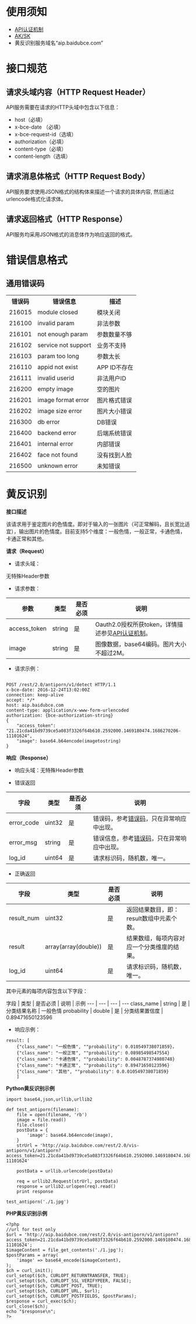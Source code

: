 # 使用须知

* [API认证机制](../Reference/AuthenticationMechanism)
* [AK/SK](../Reference/GetAKSK)
* 黄反识别服务域名“aip.baidubce.com”

# 接口规范

## 请求头域内容（HTTP Request Header）

API服务需要在请求的HTTP头域中包含以下信息：

* host（必填）
* x-bce-date （必填）
* x-bce-request-id（选填）
* authorization（必填）
* content-type（必填） 
* content-length（选填）

## 请求消息体格式（HTTP Request Body）

API服务要求使用JSON格式的结构体来描述一个请求的具体内容, 然后通过urlencode格式化请求体。

## 请求返回格式（HTTP Response）

API服务均采用JSON格式的消息体作为响应返回的格式。


# 错误信息格式

## 通用错误码

<table>
<tr><th>错误码</th><th>错误信息</th><th>描述</th></tr>
<tr><td>216015</td><td>module closed</td><td>模块关闭</td></tr>
<tr><td>216100</td><td>invalid param</td><td>非法参数</td></tr>
<tr><td>216101</td><td>not enough param</td><td>参数数量不够</td></tr>
<tr><td>216102</td><td>service not support</td><td>业务不支持</td></tr>
<tr><td>216103</td><td>param too long</td><td>参数太长</td></tr>
<tr><td>216110</td><td>appid not exist</td><td>APP ID不存在</td></tr>
<tr><td>216111</td><td>invalid userid</td><td>非法用户ID</td></tr>
<tr><td>216200</td><td>empty image</td><td>空的图片</td></tr>
<tr><td>216201</td><td>image format error</td><td>图片格式错误</td></tr>
<tr><td>216202</td><td>image size error</td><td>图片大小错误</td></tr>
<tr><td>216300</td><td>db error</td><td>DB错误</td></tr>
<tr><td>216400</td><td>backend error</td><td>后端系统错误</td></tr>
<tr><td>216401</td><td>internal error</td><td>内部错误</td></tr>
<tr><td>216402</td><td>face not found</td><td>没有找到人脸</td></tr>
<tr><td>216500</td><td>unknown error</td><td>未知错误</td></tr>
</table>



# 黄反识别

**接口描述**

该请求用于鉴定图片的色情度。即对于输入的一张图片（可正常解码，且长宽比适宜），输出图片的色情度。目前支持5个维度：一般色情，一般正常，卡通色情，卡通正常和其他。

**请求（Request）**

* 请求头域：

无特殊Header参数

* 请求参数：

参数 | 类型 | 是否必须 | 说明
--- | --- | --- | ---
access_token | string | 是 | Oauth2.0授权所获token，详情描述参见[API认证机制](../Reference/AuthenticationMechanism)。
image | string | 是 | 图像数据，base64编码。图片大小不超过2M。


* 请求示例：

```http

POST /rest/2.0/antiporn/v1/detect HTTP/1.1
x-bce-date: 2016-12-24T13:02:00Z
connection: keep-alive
accept: */*
host: aip.baidubce.com
content-type: application/x-www-form-urlencoded
authorization: {bce-authorization-string}
{
	"access_token": "21.21cda41bd9739ce5a083f3326f64b610.2592000.1469180474.1686270206-11101624",
	"image": base64.b64encode(imagetostring)
}
```

**响应（Response）**

* 响应头域：无特殊Header参数

* 错误返回

字段  | 类型 | 是否必须 | 说明
--- | --- | --- | ---
error_code | uint32 | 是 | 错误码，参考[错误码](#错误信息格式)，只在异常响应中出现。
error_msg | string | 是 | 错误信息，参考[错误码](#错误信息格式)，只在异常响应中出现。
log_id | uint64 | 是 | 请求标识码，随机数，唯一。

* 正确返回

字段  | 类型 | 是否必须 | 说明
--- | --- | --- | ---
result_num | uint32 | 是 | 返回结果数目，即：result数组中元素个数。
result | array(array(double)) | 是 | 结果数组，每项内容对应一个分类维度的结果。
log_id | uint64 | 是 | 请求标识码，随机数，唯一。

其中元素的每项内容包含以下字段：

字段  | 类型 | 是否必须 | 说明 | 示例
--- | --- | --- | ---
class_name | string | 是 | 分类结果名称 | 一般色情
probability | double | 是 | 分类结果置信度 | 0.89471650123596


* 响应示例：

```
result: [
    {"class_name": "一般色情", ""probability": 0.010549738071859}，
    {"class_name": "一般正常", ""probability": 0.08985498547554}
    {"class_name": "卡通色情", ""probability": 0.0048787374980748}
    {"class_name": "卡通正常", ""probability": 0.89471650123596}
    {"class_name": "其他", ""probability": 0.0.010549738071859}
    ]
```

**Python黄反识别示例**

```
import base64,json,urllib,urllib2
 
def test_antiporn(filename):
    file = open(filename, 'rb')
    image = file.read()
    file.close()
    postData = {
        'image': base64.b64encode(image),
    }
    strUrl = 'http://aip.baidubce.com/rest/2.0/vis-antiporn/v1/antiporn?access_token=21.21cda41bd9739ce5a083f3326f64b610.2592000.1469180474.1686270206-11101624'
 
    postData = urllib.urlencode(postData)
 
    req = urllib2.Request(strUrl, postData)
    response = urllib2.urlopen(req).read()
    print response
 
test_antiporn('./1.jpg')
```

**PHP黄反识别示例**

```
<?php
//url for test only
$url = 'http://aip.baidubce.com/rest/2.0/vis-antiporn/v1/antiporn?access_token=21.21cda41bd9739ce5a083f3326f64b610.2592000.1469180474.1686270206-11101624';
$imageContent = file_get_contents('./1.jpg');
$postParams = array(
    'image' => base64_encode($imageContent),
);
$ch = curl_init();
curl_setopt($ch, CURLOPT_RETURNTRANSFER, TRUE);
curl_setopt($ch, CURLOPT_SSL_VERIFYPEER, FALSE);
curl_setopt($ch, CURLOPT_POST, TRUE);
curl_setopt($ch, CURLOPT_URL, $url);
curl_setopt($ch, CURLOPT_POSTFIELDS, $postParams);
$response = curl_exec($ch);
curl_close($ch);
echo "$response\n";
?>
```
